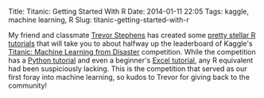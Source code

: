 Title: Titanic: Getting Started With R
Date: 2014-01-11 22:05
Tags: kaggle, machine learning, R
Slug: titanic-getting-started-with-r

My friend and classmate [Trevor Stephens][] has
created some [pretty stellar R tutorials][] that will take you to about
halfway up the leaderboard of Kaggle's [Titanic: Machine Learning from
Disaster][] competition. While the competition has a [Python tutorial][]
and even a beginner's [Excel tutorial][], any R equivalent had been
suspiciously lacking. This is the competition that served as our first
foray into machine learning, so kudos to Trevor for giving back to the
community!

  [Trevor Stephens]: http://trevorstephens.com
  [pretty stellar R tutorials]: http://trevorstephens.com/post/72916401642/titanic-getting-started-with-r
  [Titanic: Machine Learning from Disaster]: http://www.kaggle.com/c/titanic-gettingStarted
  [Python tutorial]: http://www.kaggle.com/c/titanic-gettingStarted/details/getting-started-with-python
  [Excel tutorial]: http://www.kaggle.com/c/titanic-gettingStarted/details/getting-started-with-excel
